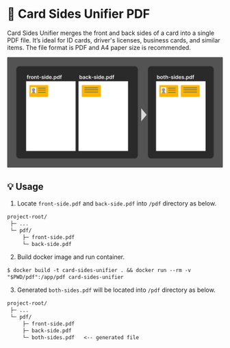 # 📎 Card Sides Unifier PDF

Card Sides Unifier merges the front and back sides of a card into a single PDF file. It’s ideal for ID cards, driver's licenses, business cards, and similar items. The file format is PDF and A4 paper size is recommended.

<img src="https://raw.githubusercontent.com/hirokiwa/card-sides-unifier/c69477a778cff07fbdd257d172832469068da5de/card-sides-unifier.svg" width="800" />

## 💡 Usage

1. Locate `front-side.pdf` and `back-side.pdf` into `/pdf` directory as below.
```
project-root/
 ├─ ...
 └─ pdf/
     ├─ front-side.pdf
     └─ back-side.pdf
```

2. Build docker image and run container.
```
$ docker build -t card-sides-unifier . && docker run --rm -v "$PWD/pdf":/app/pdf card-sides-unifier
```

3. Generated `both-sides.pdf` will be located into `/pdf` directory as below.
```
project-root/
 ├─ ...
 └─ pdf/
     ├─ front-side.pdf
     ├─ back-side.pdf
     └─ both-sides.pdf   <-- generated file
```
